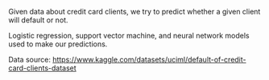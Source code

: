 Given data about credit card clients, we try to predict whether a given client will default or not.

Logistic regression, support vector machine, and neural network models used to make our predictions.  

Data source: https://www.kaggle.com/datasets/uciml/default-of-credit-card-clients-dataset
